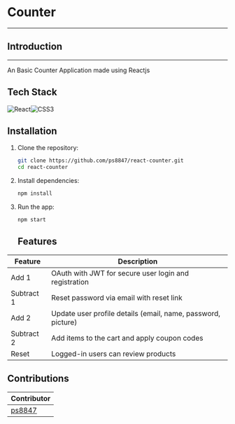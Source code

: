 # Counter 
---
## Introduction
---
An Basic Counter Application made using Reactjs 

## Tech Stack

![React](https://img.shields.io/badge/-React-blue)![CSS3](https://img.shields.io/badge/-CSS3-blue)

## Installation

1.  Clone the repository:
    ```bash
    git clone https://github.com/ps8847/react-counter.git
    cd react-counter
    ```
2.  Install dependencies:
    ```bash
    npm install
    ```
3.  Run the app:

    ```bash
    npm start
    ```

    ## Features

| Feature             | Description                                                  |
| ------------------- | ------------------------------------------------------------ |
| Add 1               | OAuth with JWT for secure user login and registration        |
| Subtract 1          | Reset password via email with reset link                     |
| Add 2               | Update user profile details (email, name, password, picture) |
| Subtract 2          | Add items to the cart and apply coupon codes                 |
| Reset               | Logged-in users can review products                          |


## Contributions

| Contributor                                           |
| ----------------------------------------------------- |
| [ps8847](https://github.com/ps8847)             |


